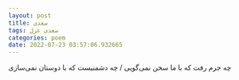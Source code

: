 ```yaml
---
layout: post
title: سعدی
tags: سعدی غزل
categories: poem
date: 2022-07-23 03:57:06.932665
---
```


چه جرم رفت که با ما سخن نمی‌گویی / چه دشمنیست که با دوستان نمی‌سازی